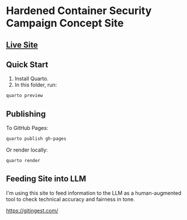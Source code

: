 # Hardened Container Security Campaign Concept Site

## [Live Site](https://oppkey.github.io/hardened-container/pages/index.html)

## Quick Start

1. Install Quarto.
2. In this folder, run:

```bash
quarto preview
```

## Publishing

To GitHub Pages:

```bash
quarto publish gh-pages
```

Or render locally:

```bash
quarto render
```

## Feeding Site into LLM

I'm using this site to feed information to the LLM as a human-augmented tool to check
technical accuracy and fairness in tone.

<https://gitingest.com/>

